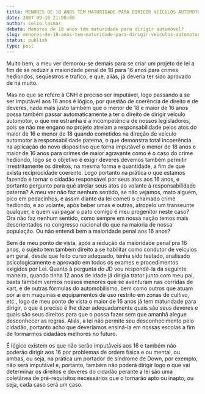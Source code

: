 ```yaml
---
title: MENORES DE 18 ANOS TÊM MATURIDADE PARA DIRIGIR VEÍCULOS AUTOMOTORES?
date: 2007-09-18 21:00:00
author: celio.lasmar
debate: Menores de 18 anos têm maturidade para dirigir automóvel?
slug: menores-de-18-anos-tem-maturidade-para-dirigir-veiculos-automotores
status: publish 
type: post
---
```


Muito bem, a meu ver demorou-se demais para se criar um projeto de lei a fim de se reduzir a maioridade penal de 18 para 16 anos para crimes hediondos, seqüestros e trafico, e que, aliás, já deveria ter sido aprovado de há muito.  

Mas no que se refere à CNH é preciso ser imputável, logo passando a se ser imputável aos 16 anos é lógico, por questão de coerência de direito e de deveres, nada mais justo também que o menor de 18 e maior de 16 anos possa também passar automaticamente a ter o direito de dirigir veículo automotor, o que me estranha é a incompetência de nossos legisladores, pois se não me engano no projeto atrelam a responsabilidade pelos atos do maior de 16 e menor de 18 quando cometidos na direção de veículo automotor à responsabilidade paterna, o que demonstra total incoerência na aplicação do novo dispositivo que torna imputável o menor de 18 anos e maior de 16 anos para crimes de maior agravante como é o caso do crime hediondo, logo se o objetivo é exigir deveres devemos também permitir irrestritamente os direitos, na mesma forma e quantidade, a fim de que exista reciprocidade coerente. Logo portanto na prática o que estamos fazendo é tornar o cidadão responsável por seus atos aos 16 anos, e portanto pergunto para quê atrelar seus atos ao volante à responsabilidade paterna? A meu ver não faz nenhum sentido, se não vejamos, mato alguém, pico em pedacinhos, e assim diante da lei cometi o chamado crime hediondo, e ao volante, após beber umas e outras, atropelo um transeunte qualquer, e quem vai pagar o pato comigo é meu progenitor neste caso? Ora não faz nenhum sentido, como sempre em nossa nação temos mais desorientados no congresso nacional do que na maioria de nossa população. Ou não entendi bem a maioridade penal aos 16 anos?  

Bem de meu ponto de vista, após a redução da maioridade penal pra 16 anos, o sujeito tem também direito a se habilitar como condutor de veículos em geral, desde que feito curso adequado, tenha sido testado, analisado psicologicamente e aprovado em todos os exames e procedimentos exigidos por Lei. Quanto à pergunta do JD vou respondê-la da seguinte maneira, quando tinha 12 anos de idade já dirigia trator junto com meu pai, basta também vermos nossos menores que se aventuram nas corridas de kart, e de outras fórmulas do automobilismo, bem como outros que atuam por aí em maquinas e equipamentos de uso restrito em zonas de cultivo, etc., logo de meu ponto de vista o maior de 16 anos já tem maturidade para dirigir, o que é preciso é lhe dizer adequadamente quais são seus deveres e quais são seus direitos para que o possa fazer sem que amanhã alegue desconhecer as regras. Aliás, a lei não permite seu desconhecimento pelo cidadão, portanto acho que deveríamos ensiná-la em nossas escolas a fim de formarmos cidadãos melhores no futuro.  

É lógico existem os que não serão imputáveis aos 16 e também não poderão dirigir aos 16 por problemas de ordem física e ou mental, ou ambas, ou seja, na prática um portador de síndrome de Down, por exemplo, não será imputável e, portanto, também não poderá dirigir logo o que vai determinar os direitos e deveres do cidadão perante a lei são uma coletânea de pré-requisitos necessários que o tornarão apto ou inapto, ou seja, cada caso será um caso.
